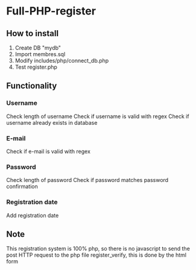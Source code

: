 # Full-PHP-register

## How to install
1. Create DB "mydb"
2. Import membres.sql
3. Modify includes/php/connect_db.php
4. Test register.php

## Functionality
### Username
Check length of username
Check if username is valid with regex
Check if username already exists in database

### E-mail
Check if e-mail is valid with regex

### Password
Check length of password
Check if password matches password confirmation

### Registration date
Add registration date


## Note
This registration system is 100% php, so there is no javascript to send the post HTTP request to the php file register_verify, this is done by the html form
